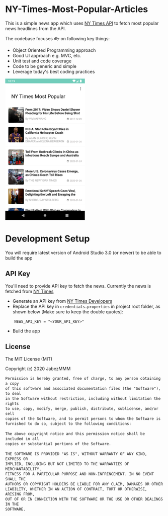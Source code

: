 # NY-Times-Most-Popular-Articles
This is a simple news app️ which uses [NY Times API](https://api.nytimes.com) to fetch most popular news headlines from the API.

The codebase focuses 👓 on following key things:
- Object Oriented Programming approach
- Good UI approach e.g. MVC, etc.
- Unit test and code coverage
- Code to be generic and simple
- Leverage today's best coding practices

<img alt="NY Times Most Popular Articles" height="450px" src="https://github.com/JabezMMM/NY-Times-Most-Popular-Articles/blob/master/art/screen.png" />

# Development Setup
You will require latest version of Android Studio 3.0 (or newer) to be able to build the app

## API Key
You'll need to provide API key to fetch the news. Currently the news is fetched from [NY Times](https://api.nytimes.com)

- Generate an API key from [NY Times Developers](https://developer.nytimes.com/get-started)
- Replace the API key in `credentials.properties` in project root folder, as shown below [Make sure to keep the double quotes]:
```
    NEWS_API_KEY = "<YOUR_API_KEY>"
```
- Build the app

## License
The MIT License (MIT)

Copyright (c) 2020 JabezMMM

    Permission is hereby granted, free of charge, to any person obtaining a copy
    of this software and associated documentation files (the "Software"), to deal
    in the Software without restriction, including without limitation the rights
    to use, copy, modify, merge, publish, distribute, sublicense, and/or sell
    copies of the Software, and to permit persons to whom the Software is
    furnished to do so, subject to the following conditions:

    The above copyright notice and this permission notice shall be included in all
    copies or substantial portions of the Software.

    THE SOFTWARE IS PROVIDED "AS IS", WITHOUT WARRANTY OF ANY KIND, EXPRESS OR
    IMPLIED, INCLUDING BUT NOT LIMITED TO THE WARRANTIES OF MERCHANTABILITY,
    FITNESS FOR A PARTICULAR PURPOSE AND NON-INFRINGEMENT. IN NO EVENT SHALL THE
    AUTHORS OR COPYRIGHT HOLDERS BE LIABLE FOR ANY CLAIM, DAMAGES OR OTHER
    LIABILITY, WHETHER IN AN ACTION OF CONTRACT, TORT OR OTHERWISE, ARISING FROM,
    OUT OF OR IN CONNECTION WITH THE SOFTWARE OR THE USE OR OTHER DEALINGS IN THE
    SOFTWARE.
